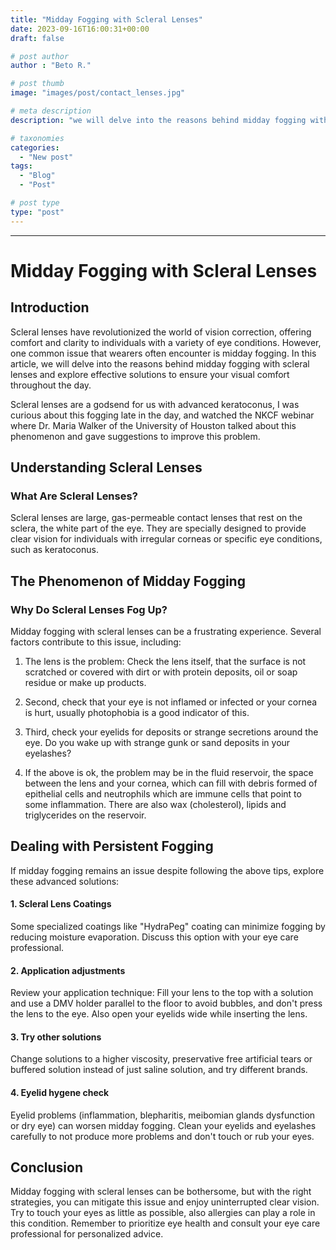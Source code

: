 ```yaml
---
title: "Midday Fogging with Scleral Lenses"
date: 2023-09-16T16:00:31+00:00
draft: false

# post author
author : "Beto R."

# post thumb
image: "images/post/contact_lenses.jpg"

# meta description
description: "we will delve into the reasons behind midday fogging with scleral lenses"

# taxonomies
categories: 
  - "New post"
tags:
  - "Blog"
  - "Post"

# post type
type: "post"
---
```

---

# Midday Fogging with Scleral Lenses

## Introduction

Scleral lenses have revolutionized the world of vision correction, offering comfort and clarity to individuals with a variety of eye conditions. However, one common issue that wearers often encounter is midday fogging. In this article, we will delve into the reasons behind midday fogging with scleral lenses and explore effective solutions to ensure your visual comfort throughout the day.

Scleral lenses are a godsend for us with advanced keratoconus, I was curious about this fogging late in the day, and watched the NKCF webinar where Dr. Maria Walker of the University of Houston talked about this phenomenon and gave suggestions to improve this problem.

## Understanding Scleral Lenses

### What Are Scleral Lenses?

Scleral lenses are large, gas-permeable contact lenses that rest on the sclera, the white part of the eye. They are specially designed to provide clear vision for individuals with irregular corneas or specific eye conditions, such as keratoconus.

## The Phenomenon of Midday Fogging

### Why Do Scleral Lenses Fog Up?

Midday fogging with scleral lenses can be a frustrating experience. Several factors contribute to this issue, including:

1. The lens is the problem: Check the lens itself, that the surface is not scratched or covered with dirt or with protein deposits, oil or soap residue or make up products.

2. Second, check that your eye is not inflamed or infected or your cornea is hurt, usually photophobia is a good indicator of this.

3. Third, check your eyelids for deposits or strange secretions around the eye. Do you wake up with strange gunk or sand deposits in your eyelashes?

4. If the above is ok, the problem may be in the fluid reservoir, the space between the lens and your cornea, which can fill with debris formed of epithelial cells and neutrophils which are immune cells that point to some inflammation. There are also wax (cholesterol), lipids and triglycerides on the reservoir.






## Dealing with Persistent Fogging

If midday fogging remains an issue despite following the above tips, explore these advanced solutions:

#### 1. Scleral Lens Coatings

Some specialized coatings like "HydraPeg" coating can minimize fogging by reducing moisture evaporation. Discuss this option with your eye care professional.

#### 2. Application adjustments

Review your application technique: Fill your lens to the top with a solution and use a DMV holder parallel to the floor to avoid bubbles, and don't press the lens to the eye. Also open your eyelids wide while inserting the lens.

#### 3. Try other solutions 
Change solutions to a higher viscosity, preservative free artificial tears or buffered solution instead of just saline solution, and try different brands.

#### 4. Eyelid hygene check
Eyelid problems (inflammation, blepharitis, meibomian glands dysfunction or dry eye) can worsen midday fogging. Clean your eyelids and eyelashes carefully to not produce more problems and don't touch or rub your eyes.


## Conclusion

Midday fogging with scleral lenses can be bothersome, but with the right strategies, you can mitigate this issue and enjoy uninterrupted clear vision. Try to touch your eyes as little as possible, also allergies can play a role in this condition. Remember to prioritize eye health and consult your eye care professional for personalized advice.

